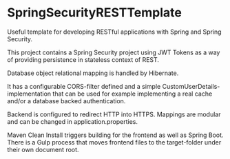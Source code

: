 # SpringSecurityRESTTemplate
Useful template for developing RESTful applications with Spring and Spring Security.


This project contains a Spring Security project using JWT Tokens as a way of
providing persistence in stateless context of REST.

Database object relational mapping is handled by Hibernate.

It has a configurable CORS-filter defined and a simple CustomUserDetails-implementation
that can be used for example implementing a real cache and/or a database backed
authentication.

Backend is configured to redirect HTTP into HTTPS. Mappings are modular and can be changed in
application.properties.

Maven Clean Install triggers building for the frontend as well as Spring Boot.
There is a Gulp process that moves frontend files to the target-folder under their own document root.
